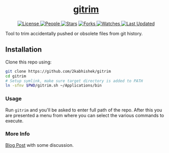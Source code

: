 <div align = "center">

<h1><a href="https://2kabhishek.github.io/gitrim">gitrim</a></h1>

<a href="https://github.com/2KAbhishek/gitrim/blob/main/LICENSE">
<img alt="License" src="https://img.shields.io/github/license/2kabhishek/gitrim?style=flat&color=eee&label="> </a>

<a href="https://github.com/2KAbhishek/gitrim/graphs/contributors">
<img alt="People" src="https://img.shields.io/github/contributors/2kabhishek/gitrim?style=flat&color=ffaaf2&label=People"> </a>

<a href="https://github.com/2KAbhishek/gitrim/stargazers">
<img alt="Stars" src="https://img.shields.io/github/stars/2kabhishek/gitrim?style=flat&color=98c379&label=Stars"></a>

<a href="https://github.com/2KAbhishek/gitrim/network/members">
<img alt="Forks" src="https://img.shields.io/github/forks/2kabhishek/gitrim?style=flat&color=66a8e0&label=Forks"> </a>

<a href="https://github.com/2KAbhishek/gitrim/watchers">
<img alt="Watches" src="https://img.shields.io/github/watchers/2kabhishek/gitrim?style=flat&color=f5d08b&label=Watches"> </a>

<a href="https://github.com/2KAbhishek/gitrim/pulse">
<img alt="Last Updated" src="https://img.shields.io/github/last-commit/2kabhishek/gitrim?style=flat&color=e06c75&label="> </a>

</div>

Tool to trim accidentally pushed or obsolete files from git history.

## Installation

Clone this repo using:

```bash
git clone https://github.com/2kabhishek/gitrim
cd gitrim
# Setup symlink, make sure target directory is added to PATH
ln -sfnv $PWD/gitrim.sh ~/Applications/bin
```

### Usage

Run `gitrim` and you'll be asked to enter full path of the repo.
After this you are presented a menu from where you can select the various commands to execute.

### More Info

[Blog Post](https://2kabhishek.blogspot.com/2019/08/trim-unnecessary-files-from-git-history.html) with some discussion.
